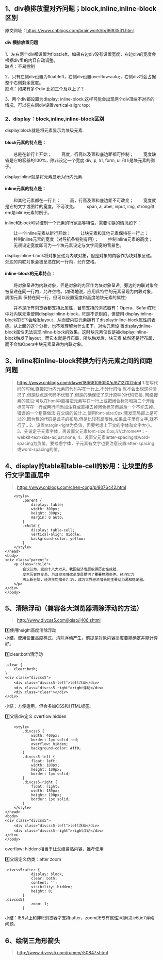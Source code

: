 ## 1、div横排放置对齐问题；block,inline,inline-block区别

原文网址：https://www.cnblogs.com/brainworld/p/6693531.html

#### div 横排放置问题
1、左右两个div都设置为float:left，如果右边div没有设置宽度，右边div的宽度会根据div里的内容自动调整。    
缺点：不易控制

2、只有左侧div设置为float:left，右侧div设置overflow:auto;，右侧div将会占据整个右侧剩余宽度。    
缺点：如果有多个div 比如三个及以上了？

3、两个div都设置为display: 
inline-block;这样可能会出现两个div顶端不对齐的情况，可以在右侧div设置vertical-align: top;     


### 2、display：block,inline,inline-block区别      
display:block就是将元素显示为块级元素.

#### block元素的特点是：
　　总是在新行上开始；
　　高度，行高以及顶和底边距都可控制；
　　宽度缺省是它的容器的100%，除非设定一个宽度
  div, p, h1, form, ul 和 li是块元素的例子。

display:inline就是将元素显示为行内元素.

#### inline元素的特点是： 
　　和其他元素都在一行上；
　　高，行高及顶和底边距不可改变；
　　宽度就是它的文字或图片的宽度，不可改变。
　　span, a, abel, input, img, strong和em是inline元素的例子。

inline和block可以控制一个元素的行宽高等特性，需要切换的情况如下：

　　让一个inline元素从新行开始；
　　让块元素和其他元素保持在一行上；
　　控制inline元素的宽度（对导航条特别有用）；
　　控制inline元素的高度；
　　无须设定宽度即可为一个块元素设定与文字同宽的背景色。

display:inline-block将对象呈递为内联对象，但是对象的内容作为块对象呈递。旁边的内联对象会被呈递在同一行内，允许空格。

#### inline-block的元素特点：

　　将对象呈递为内联对象，但是对象的内容作为块对象呈递。旁边的内联对象会被呈递在同一行内，允许空格。(准确地说，应用此特性的元素呈现为内联对象，周围元素
  保持在同一行，但可以设置宽度和高度地块元素的属性)

　　并不是所有浏览器都支持此属性，目前支持的浏览器有：Opera、Safari在IE中对内联元素使用display:inline-block，IE是不识别的，但使用
  display:inline-block在IE下会触发layout，从而使内联元素拥有了display:inline-block属性的表症。从上面的这个分析，也不难理解为什么IE下，对块元素设
  置display:inline-block属性无法实现inline-block的效果。这时块元素仅仅是被display:inline-block触发了layout，而它本就是行布局，所以触发后，块元素
  依然还是行布局，而不会如Opera中块元素呈递为内联对象。

## 3、inline和inline-block转换为行内元素之间的间距问题
>https://www.cnblogs.com/dawei18668109050/p/6712707.html
1.在写代码的时候,直接把行内元素的代码写在一行上,不分行的话,就不会出现这种情况了.但是缺点是代码不优雅了,但是的确保证了原汁原味的代码安排.
  网络搜素的意见:可以在html中直接把元素写在一行上或把闭合标签和第二个开始标签写在一行或两行间添加注释或直接去掉闭合标签但最后一个不能去掉。
错误的一个粗暴做法.在父级的设计上,使用font-size:0px;我发现局部上是可以的.因为我的代码是盒子的布局.但是比较有局限性,如果盒子里有文字,就不行了..
2、设置margin-right为负值，但要考虑上下文的字体和文字大小。
3、先设定子元素字体，再设置父元素font-size:0px;////chrome中：-webkit-text-size-adjust:none;
4、设置父元素letter-spacing或word-spacing为负值，要考虑字体，子元素有文字也要注意设置letter-spacing或word-spacing的值。



## 4、display的table和table-cell的妙用：让块里的多行文字垂直居中
>https://www.cnblogs.com/chen-cong/p/8076442.html
```
    <style>
        .parent {
            display: table;
            width: 300px;
            height: 300px;
            margin: 0 auto;
        }
        .child {
            display: table-cell;
            vertical-align: middle;
            background-color: yellow;
        }
    </style>
</head>
<body>
<div class="parent">
    <p class="child">
        会议认为，党的十八大以来，我国经济发展取得历史性成就、
        发生历史性变革，为其他领域改革发展提供了重要物质条件。经济实力
        再上新台阶，经济年均增长7.1%，成为世界经济增长的主要动力源和稳定器。
    </p>
</div>
</body>
```
## 5、清除浮动（兼容各大浏览器清除浮动的方法）
>http://www.divcss5.com/jiqiao/j406.shtml

1️⃣使用height高度清除浮动    
小结，使用设置高度样式，清除浮动产生，前提是对象内容高度要能确定并能计算好。

2️⃣clear:both清浮动

```
.clear {
    clear:both;
}
<div class="divcss5"> 
    <div class="divcss5-left">left浮动</div> 
    <div class="divcss5-right">right浮动</div> 
    <div class="clear"></div> 
</div>
```    
小结：方便适用，但会多加CSS和HTML标签。

3️⃣父级div定义 overflow:hidden
```
    <style>
        .divcss5 {
            width: 400px;
            border: 1px solid red;
            overflow: hidden;
            background-color: #ff0;
        }
        .divcss5-left {
            float: left;
            width: 180px;
            height: 100px;
            border: 1px solid;
        }
        .divcss5-right {
            float: right;
            width: 180px;
            height: 100px;
            border: 1px solid;
        }
    </style>
</head>
<body>
<div class="divcss5">
    <div class="divcss5-left">left浮动</div>
    <div class="divcss5-right">right浮动</div>
</div>
</body>
```    
overflow: hidden;相当于让父级紧贴内容，推荐使用

4️⃣父级定义伪类：after zoom
```
.divcss5:after {
            display: block;
            clear: both;
            content: '';
            visibility: hidden;
            height: 0;
        }
.divcss5{
            zoom: 1;
        }
```    
小结：IE8以上和非IE浏览器才支持:after，zoom(IE专有属性)可解决ie6,ie7浮动问题。


## 6、绘制三角形箭头
>http://www.divcss5.com/rumen/r50847.shtml
